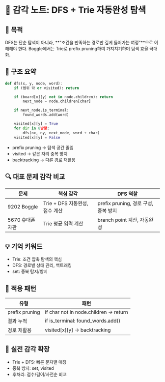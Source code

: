 # 🧭 감각 노트: DFS + Trie 자동완성 탐색

## 🎯 목적

DFS는 단순 탐색이 아니라,
**"조건을 만족하는 경로만 깊게 들어가는 여정"**으로 이해해야 한다.
Boggle에서는 Trie로 prefix pruning하여 가지치기하며 탐색 효율 극대화.

## 📌 구조 요약

```python
def dfs(x, y, node, word):
    if (범위 밖 or visited): return

    if (board[x][y] not in node.children): return
        next_node = node.children[char]

    if next_node.is_terminal:
        found_words.add(word)

    visited[x][y] = True
    for dir in 8방향:
        dfs(nx, ny, next_node, word + char)
    visited[x][y] = False
```

- prefix pruning → 탐색 공간 줄임
- visited → 같은 자리 중복 방지
- backtracking → 다른 경로 재활용

## 🔍 대표 문제 감각 비교

| 문제            | 핵심 감각                      | DFS 역할                             |
| --------------- | ------------------------------ | ------------------------------------ |
| 9202 Boggle     | Trie + DFS 자동완성, 점수 계산 | prefix pruning, 경로 구성, 중복 방지 |
| 5670 휴대폰자판 | Trie 평균 입력 계산            | branch point 계산, 자동완성          |

## 💡 기억 키워드

- Trie: 조건 압축 탐색의 핵심
- DFS: 경로별 상태 관리, 백트래킹
- set: 중복 탐지/방지

## 🧩 적용 패턴

| 유형           | 패턴                                  |
| -------------- | ------------------------------------- |
| prefix pruning | if char not in node.children → return |
| 결과 누적      | if is_terminal: found_words.add()     |
| 경로 재활용    | visited[x][y] → backtracking          |

## 📂 실전 감각 확장

- Trie + DFS: 빠른 문자열 매칭
- 중복 방지: set, visited
- 후처리: 점수/길이/사전순 비교
